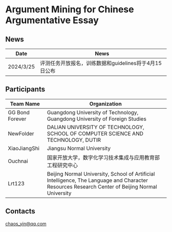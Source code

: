 # **Argument Mining for Chinese Argumentative Essay**

## News

| Date      | News                                                  |
| --------- | ----------------------------------------------------- |
| 2024/3/25 | 评测任务开放报名，训练数据和guidelines将于4月15日公布 |

## Participants

| Team Name       | Organization                                                 |
| --------------- | ------------------------------------------------------------ |
| GG Bond Forever | Guangdong University of Technology, Guangdong University of Foreign Studies |
| NewFolder       | DALIAN UNIVERSITY OF TECHNOLOGY, SCHOOL OF COMPUTER SCIENCE AND TECHNOLOGY, DUTIR |
| XiaoJiangShi    | Jiangsu Normal University                                    |
| Ouchnai         | 国家开放大学，数字化学习技术集成与应用教育部工程研究中心     |
| Lrt123          | Beijing Normal University, School of Artificial Intelligence, The Language and Character Resources Research Center of Beijing Normal University |

## **Contacts**

chaos_yin@qq.com
